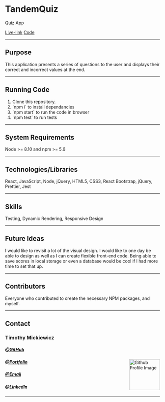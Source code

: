# TandemQuiz

<p>Quiz App</p>

[Live-link](https://timothymickiewicz.github.io/TandemQuiz/)
[Code](https://github.com/timothymickiewicz/TandemQuiz)
<hr>
<h2>Purpose</h2>
<p>This application presents a series of questions to the user and displays their correct and incorrect values at the end.
</p>
<hr>
<h2>Running Code</h2>
<ol>
    <li>Clone this repository.</li>
    <li>`npm i` to install dependancies</li>
    <li>`npm start` to run the code in browser</li>
    <li>`npm test` to run tests</li>
</ol>

<hr>
<h2>System Requirements</h2>
<p>Node >= 8.10 and npm >= 5.6 </p>
<hr>
<h2>Technologies/Libraries</h2>
<p>React, JavaScript, Node, jQuery, HTML5, CSS3, React Bootstrap, jQuery, Prettier, Jest</p>
<hr>
<h2>Skills</h2>
<p>Testing, Dynamic Rendering, Responsive Design</p>
<hr>
<h2>Future Ideas</h2>
<p>I would like to revisit a lot of the visual design. I would like to one day be able to design as well as I can create flexible front-end code. Being able to save scores in local storage or even a database would be cool if I had more time to set that up.</p>
<hr>
<h2>Contributors</h2>
<p>Everyone who contributed to create the necessary NPM packages, and myself.
<hr>
<h2>Contact</h2>
<h3>Timothy Mickiewicz</h3>
<h5><a href= "https://github.com/timothymickiewicz">@GitHub</a></h5>
<img align="right" width="100" height="100" src="https://avatars3.githubusercontent.com/u/58575568?s=460&u=e0c95a7868c9b618cec0181a153e0e5f25cd2d25&v=4" alt="Github Profile Image">
<h5><a href= "https://timothymickiewicz.github.io/">@Portfolio</a></h5>  
<h5><a href= "mailto:timothy.mickiewicz@gmail.com">@Email</a></h5>       
<h5><a href= "https://www.linkedin.com/in/timothymickiewicz1995/">@LinkedIn</a></h5>
<hr>
